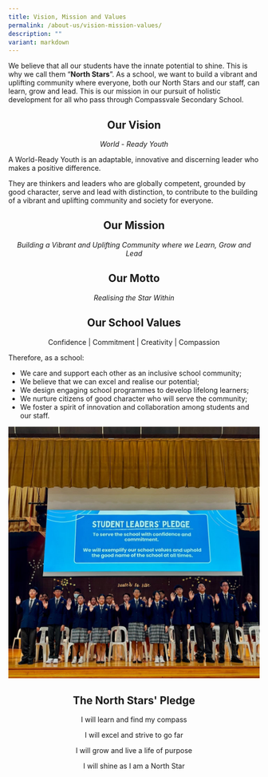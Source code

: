```yaml
---
title: Vision, Mission and Values
permalink: /about-us/vision-mission-values/
description: ""
variant: markdown
---
```

We believe that all our students have the innate potential to shine.  This is why we call them “**North Stars**”.  As a school, we want to build a vibrant and uplifting community where everyone, both our North Stars and our staff, can learn, grow and lead.  This is our mission in our pursuit of holistic development for all who pass through Compassvale Secondary School. 

<style>
h2 {
  text-align: center;
}
</style>

<h2>
Our Vision </h2>
	

<center>
	<i>World - Ready Youth</i> </center>




 A World-Ready Youth is an adaptable, innovative and discerning leader who makes a positive difference. 

They are thinkers and leaders who are globally competent, grounded by good character, serve and lead with distinction, to contribute to the building of a vibrant and uplifting community and society for everyone. 

	
<h2>Our Mission</h2> 
  
<center>
	<i>Building a Vibrant and Uplifting Community where we Learn, Grow and Lead</i></center>

<h2> Our Motto</h2>
<center>
	<i>Realising the Star Within</i></center>

<h2> Our School Values</h2>
<center>
Confidence | Commitment | Creativity | Compassion</center>


Therefore, as a school:
* We care and support each other as an inclusive school community;
* We believe that we can excel and realise our potential;
* We design engaging school programmes to develop lifelong learners;
* We nurture citizens of good character who will serve the community;
*	We foster a spirit of innovation and collaboration among students and our staff.

![](/images/2024%20VMV/1_VMV_update.jpg)
	
<h2> The North Stars' Pledge </h2>
<center>
I will learn and find my compass<br>

I will excel and strive to go far<br>

I will grow and live a life of purpose<br>

I will shine as I am a North Star </center>